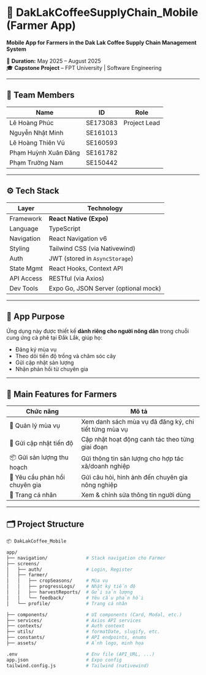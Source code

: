 # 📱 DakLakCoffeeSupplyChain_Mobile (Farmer App)

**Mobile App for Farmers in the Dak Lak Coffee Supply Chain Management System**

📅 **Duration:** May 2025 – August 2025  
🎓 **Capstone Project** – FPT University | Software Engineering

---

## 👥 Team Members

| Name                      | ID        | Role         |
|---------------------------|-----------|--------------|
| Lê Hoàng Phúc             | SE173083  | Project Lead |
| Nguyễn Nhật Minh          | SE161013  |              |
| Lê Hoàng Thiên Vũ         | SE160593  |              |
| Phạm Huỳnh Xuân Đăng      | SE161782  |              |
| Phạm Trường Nam           | SE150442  |              |

---

## ⚙️ Tech Stack

| Layer       | Technology                             |
|-------------|-----------------------------------------|
| Framework   | **React Native (Expo)**                 |
| Language    | TypeScript                              |
| Navigation  | React Navigation v6                     |
| Styling     | Tailwind CSS (via Nativewind)           |
| Auth        | JWT (stored in `AsyncStorage`)          |
| State Mgmt  | React Hooks, Context API                |
| API Access  | RESTful (via Axios)                     |
| Dev Tools   | Expo Go, JSON Server (optional mock)    |

---

## 🌾 App Purpose

Ứng dụng này được thiết kế **dành riêng cho người nông dân** trong chuỗi cung ứng cà phê tại Đắk Lắk, giúp họ:

- Đăng ký mùa vụ
- Theo dõi tiến độ trồng và chăm sóc cây
- Gửi cập nhật sản lượng
- Nhận phản hồi từ chuyên gia

---

## 🧩 Main Features for Farmers

| Chức năng                     | Mô tả                                                                 |
|-------------------------------|----------------------------------------------------------------------|
| 🌱 Quản lý mùa vụ             | Xem danh sách mùa vụ đã đăng ký, chi tiết từng mùa vụ               |
| 🧾 Gửi cập nhật tiến độ       | Cập nhật hoạt động canh tác theo từng giai đoạn                     |
| 📦 Gửi sản lượng thu hoạch    | Gửi thông tin sản lượng cho hợp tác xã/doanh nghiệp                 |
| 🧠 Yêu cầu phản hồi chuyên gia| Gửi câu hỏi, hình ảnh đến chuyên gia nông nghiệp                    |
| 👤 Trang cá nhân              | Xem & chỉnh sửa thông tin người dùng                                |

---

## 🗂 Project Structure

```bash
📦 DakLakCoffee_Mobile

app/
├── navigation/              # Stack navigation cho Farmer
├── screens/
│   ├── auth/                # Login, Register
│   ├── farmer/
│   │   ├── cropSeasons/     # Mùa vụ
│   │   ├── progressLogs/    # Nhật ký tiến độ
│   │   ├── harvestReports/  # Gửi sản lượng
│   │   └── feedback/        # Yêu cầu phản hồi
│   └── profile/             # Trang cá nhân

├── components/              # UI components (Card, Modal, etc.)
├── services/                # Axios API services
├── contexts/                # Auth context
├── utils/                   # formatDate, slugify, etc.
├── constants/               # API endpoints, enums
├── assets/                  # Ảnh logo, minh họa

.env                         # Env file (API_URL, ...)
app.json                     # Expo config
tailwind.config.js           # Tailwind (nativewind)
